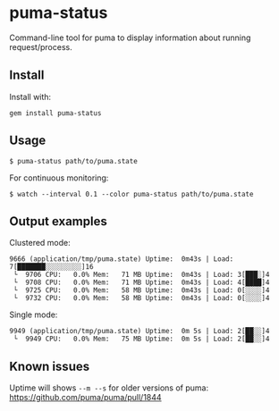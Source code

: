 # puma-status

Command-line tool for puma to display information about running request/process.

## Install

Install with:

```
gem install puma-status
```

## Usage

```
$ puma-status path/to/puma.state
```

For continuous monitoring:

```
$ watch --interval 0.1 --color puma-status path/to/puma.state
```

## Output examples

Clustered mode:

```
9666 (application/tmp/puma.state) Uptime:  0m43s | Load: 7[███████░░░░░░░░░]16
 └  9706 CPU:   0.0% Mem:   71 MB Uptime:  0m43s | Load: 3[███░]4
 └  9708 CPU:   0.0% Mem:   71 MB Uptime:  0m43s | Load: 4[████]4
 └  9725 CPU:   0.0% Mem:   58 MB Uptime:  0m43s | Load: 0[░░░░]4
 └  9732 CPU:   0.0% Mem:   58 MB Uptime:  0m43s | Load: 0[░░░░]4
```

Single mode:

```
9949 (application/tmp/puma.state) Uptime:  0m 5s | Load: 2[██░░]4
 └  9949 CPU:   0.0% Mem:   75 MB Uptime:  0m 5s | Load: 2[██░░]4
```

## Known issues

Uptime will shows `--m --s` for older versions of puma: https://github.com/puma/puma/pull/1844
